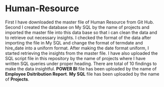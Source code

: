 # Human-Resource
First I have downloaded the master file of Human Resource from Git Hub.
Second I created the database on My SQL by the name of projects and imported the master file into this data base so that i can clean the data and to retrieve out necessary insights.
I checked the format of the data after importing the file in My SQL and change the format of termdate and hire_date into a uniform format.
After making the date format uniform, I started retrieving the insights from the master file.
I have also uploaded the SQL script file in this repository by the name of projects where I have written SQL queries under proper heading.
There are total of 10 findings to make the data insightful.
**POWER BI** file has been uploaded by the name of **Employee Dsitribution Report**.
**My SQL** file has been uploaded by the name of **Projects**.
